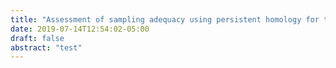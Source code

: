 ```yaml
---
title: "Assessment of sampling adequacy using persistent homology for the evaluation of heterogeneity in 3D histology acquired through inverted selective plane illumination microscopy (iSPIM)"
date: 2019-07-14T12:54:02-05:00
draft: false 
abstract: "test"
---
```


